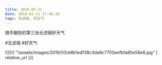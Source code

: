 ```yaml
---
title: 2019-03-21
date: 2019-03-21 17:46:20
tags: 无滤镜, 好天气
---
```


<p>随手翻到的第三张无滤镜好天气</p>

#无滤镜 #好天气

![]({{ "/assets/images/2019/03/e8b1edf38c3da9c7702eefbfa85e58e8.jpg" | relative_url }})
